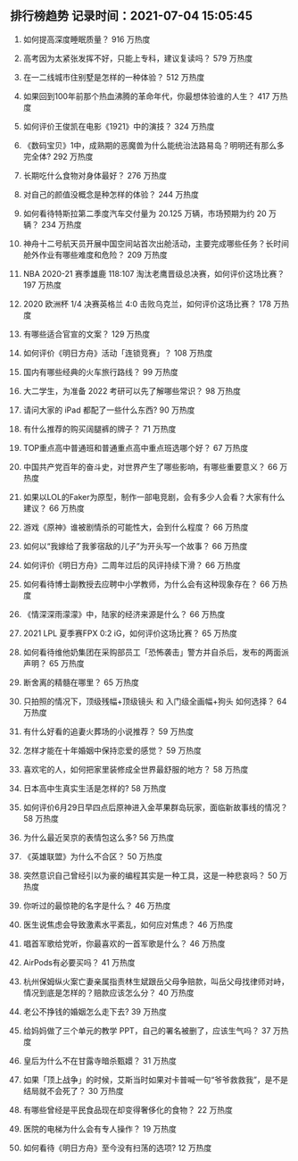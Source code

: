
## 排行榜趋势 记录时间：2021-07-04 15:05:45
  
  1. 如何提高深度睡眠质量？ 916 万热度
    
  2. 高考因为太紧张发挥不好，只能上专科，建议复读吗？ 579 万热度
    
  3. 在一二线城市住别墅是怎样的一种体验？ 512 万热度
    
  4. 如果回到100年前那个热血沸腾的革命年代，你最想体验谁的人生？ 417 万热度
    
  5. 如何评价王俊凯在电影《1921》中的演技？ 324 万热度
    
  6. 《数码宝贝》1中，成熟期的恶魔兽为什么能统治法路易岛？明明还有那么多完全体? 292 万热度
    
  7. 长期吃什么食物对身体最好？ 276 万热度
    
  8. 对自己的颜值没概念是种怎样的体验？ 244 万热度
    
  9. 如何看待特斯拉第二季度汽车交付量为 20.125 万辆，市场预期为约 20 万辆？ 234 万热度
    
  10. 神舟十二号航天员开展中国空间站首次出舱活动，主要完成哪些任务？长时间舱外作业有哪些难度和危险？ 209 万热度
    
  11. NBA 2020-21 赛季雄鹿 118:107 淘汰老鹰晋级总决赛，如何评价这场比赛？ 197 万热度
    
  12. 2020 欧洲杯 1/4 决赛英格兰 4:0 击败乌克兰，如何评价这场比赛？ 178 万热度
    
  13. 有哪些适合官宣的文案？ 129 万热度
    
  14. 如何评价《明日方舟》活动「连锁竞赛」？ 108 万热度
    
  15. 国内有哪些经典的火车旅行路线？ 99 万热度
    
  16. 大二学生，为准备 2022 考研可以先了解哪些常识？ 98 万热度
    
  17. 请问大家的 iPad 都配了一些什么东西? 90 万热度
    
  18. 有什么推荐的购买阔腿裤的牌子？ 71 万热度
    
  19. TOP重点高中普通班和普通重点高中重点班选哪个好？ 67 万热度
    
  20. 中国共产党百年的奋斗史，对世界产生了哪些影响，有哪些重要意义？ 66 万热度
    
  21. 如果以LOL的Faker为原型，制作一部电竞剧，会有多少人会看？大家有什么建议？ 66 万热度
    
  22. 游戏《原神》谁被剧情杀的可能性大，会到什么程度？ 66 万热度
    
  23. 如何以“我嫁给了我爹宿敌的儿子”为开头写一个故事？ 66 万热度
    
  24. 如何评价《明日方舟》二周年过后的风评持续下滑？ 66 万热度
    
  25. 如何看待博士副教授去应聘中小学教师，为什么会有这种现象存在？ 66 万热度
    
  26. 《情深深雨濛濛》中，陆家的经济来源是什么？ 66 万热度
    
  27. 2021 LPL 夏季赛FPX 0:2 iG，如何评价这场比赛？ 65 万热度
    
  28. 如何看待维他奶集团在采购部员工「恐怖袭击」警方并自杀后，发布的两面派声明？ 65 万热度
    
  29. 断舍离的精髓在哪里？ 65 万热度
    
  30. 只拍照的情况下，顶级残幅+顶级镜头 和 入门级全画幅+狗头 如何选择？ 64 万热度
    
  31. 有什么好看的追妻火葬场的小说推荐？ 59 万热度
    
  32. 怎样才能在十年婚姻中保持恋爱的感觉？ 59 万热度
    
  33. 喜欢宅的人，如何把家里装修成全世界最舒服的地方？ 58 万热度
    
  34. 日本高中生真实生活是怎样的? 58 万热度
    
  35. 如何评价6月29日早四点后原神进入金苹果群岛玩家，面临新故事线的情况？ 58 万热度
    
  36. 为什么最近吴京的表情包这么多? 56 万热度
    
  37. 《英雄联盟》为什么不合区？ 50 万热度
    
  38. 突然意识自己曾经引以为豪的编程其实是一种工具，这是一种悲哀吗？ 50 万热度
    
  39. 你听过的最惊艳的名字是什么？ 46 万热度
    
  40. 医生说焦虑会导致激素水平紊乱，如何应对焦虑？ 46 万热度
    
  41. 唱首军歌给党听，你最喜欢的一首军歌是什么？ 46 万热度
    
  42. AirPods有必要买吗？ 41 万热度
    
  43. 杭州保姆纵火案亡妻亲属指责林生斌跟岳父母争赔款，叫岳父母找律师对峙，情况到底是怎样的？赔款应该怎么分？ 40 万热度
    
  44. 老公不挣钱的婚姻怎么走下去? 39 万热度
    
  45. 给妈妈做了三个单元的教学 PPT，自己的署名被删了，应该生气吗？ 37 万热度
    
  46. 皇后为什么不在甘露寺暗杀甄嬛？ 31 万热度
    
  47. 如果「顶上战争」的时候，艾斯当时如果对卡普喊一句“爷爷救救我”，是不是结局就不会死了？ 30 万热度
    
  48. 有哪些曾经是平民食品现在却变得奢侈化的食物？ 22 万热度
    
  49. 医院的电梯为什么会有专人操作？ 19 万热度
    
  50. 如何看待《明日方舟》至今没有扫荡的选项? 12 万热度
    